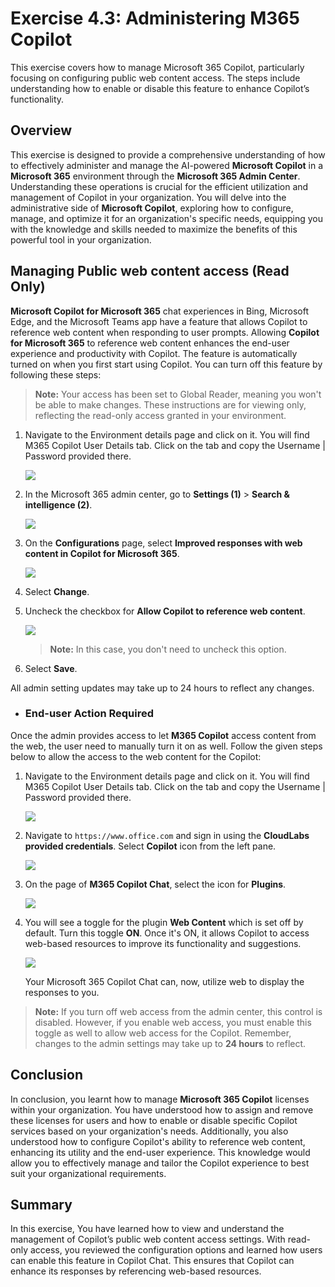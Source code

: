 # Exercise 4.3: Administering M365 Copilot

This exercise covers how to manage Microsoft 365 Copilot, particularly focusing on configuring public web content access. The steps include understanding how to enable or disable this feature to enhance Copilot’s functionality.

## Overview

This exercise is designed to provide a comprehensive understanding of how to effectively administer and manage the AI-powered **Microsoft Copilot** in a **Microsoft 365** environment through the **Microsoft 365 Admin Center**. Understanding these operations is crucial for the efficient utilization and management of Copilot in your organization. You will delve into the administrative side of **Microsoft Copilot**, exploring how to configure, manage, and optimize it for an organization's specific needs, equipping you with the knowledge and skills needed to maximize the benefits of this powerful tool in your organization.

## Managing Public web content access (Read Only)

**Microsoft Copilot for Microsoft 365** chat experiences in Bing, Microsoft Edge, and the Microsoft Teams app have a feature that allows Copilot to reference web content when responding to user prompts. Allowing **Copilot for Microsoft 365** to reference web content enhances the end-user experience and productivity with Copilot. The feature is automatically turned on when you first start using Copilot. You can turn off this feature by following these steps:

>**Note:** Your access has been set to Global Reader, meaning you won't be able to make changes. These instructions are for viewing only, reflecting the read-only access granted in your environment.

1. Navigate to the Environment details page and click on it. You will find M365 Copilot User Details tab. Click on the tab and copy the Username | Password provided there.

   ![](./media/licensekey2.png)

1. In the Microsoft 365 admin center, go to **Settings (1)** > **Search & intelligence (2)**.

    ![](../labguide/media/M19.png)

1. On the **Configurations** page, select **Improved responses with web content in Copilot for Microsoft 365**.

    ![](../labguide/media/M20.png)

1. Select **Change**.

1. Uncheck the checkbox for **Allow Copilot to reference web content**.

    ![](../labguide/media/m21.png)

    >**Note:** In this case, you don't need to uncheck this option.

1. Select **Save**.

All admin setting updates may take up to 24 hours to reflect any changes.

- ### End-user Action Required

Once the admin provides access to let **M365 Copilot** access content from the web, the user need to manually turn it on as well. Follow the given steps below to allow the access to the web content for the Copilot:

1. Navigate to the Environment details page and click on it. You will find M365 Copilot User Details tab. Click on the tab and copy the Username | Password provided there.

   ![](./media/licensekey2.png)

1. Navigate to `https://www.office.com` and sign in using the **CloudLabs provided credentials**. Select **Copilot** icon from the left pane.

    ![](../labguide/media/office-page.png)

1. On the page of **M365 Copilot Chat**, select the icon for **Plugins**.

    ![](../labguide/media/copilot-plugins.png)

1. You will see a toggle for the plugin **Web Content** which is set off by default. Turn this toggle **ON**. Once it's ON, it allows Copilot to access web-based resources to improve its functionality and suggestions.

    ![](../labguide/media/web-content-toggle.png)

    Your Microsoft 365 Copilot Chat can, now, utilize web to display the responses to you.

>**Note:** If you turn off web access from the admin center, this control is disabled. However, if you enable web access, you must enable this toggle as well to allow web access for the Copilot. Remember, changes to the admin settings may take up to **24 hours** to reflect.

## Conclusion

In conclusion, you learnt how to manage **Microsoft 365 Copilot** licenses within your organization. You have understood how to assign and remove these licenses for users and how to enable or disable specific Copilot services based on your organization's needs. Additionally, you also understood how to configure Copilot's ability to reference web content, enhancing its utility and the end-user experience. This knowledge would allow you to effectively manage and tailor the Copilot experience to best suit your organizational requirements.

## Summary

In this exercise, You have learned how to view and understand the management of Copilot’s public web content access settings. With read-only access, you reviewed the configuration options and learned how users can enable this feature in Copilot Chat. This ensures that Copilot can enhance its responses by referencing web-based resources.
